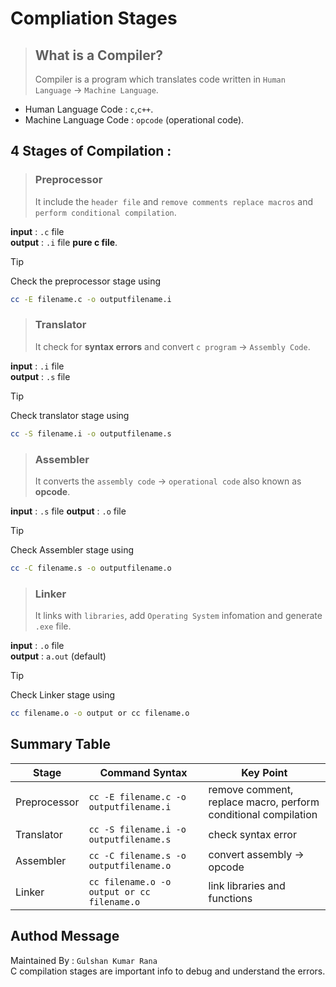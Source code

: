# Compliation Stages
>## What is a Compiler?
>Compiler is a program which translates code written in `Human Language` → `Machine Language`.

- Human Language Code : `c`,`c++`.
- Machine Language Code : `opcode` (operational code).

## 4 Stages of Compilation :
>### **Preprocessor**
> It include the `header file` and `remove comments replace macros` and `perform conditional compilation`.  

**input** : `.c` file  
**output** : `.i` file **pure c file**.  
>[!Tip]
>Check the preprocessor stage using 
```sh 
cc -E filename.c -o outputfilename.i	
```

>### **Translator**
>It check for **syntax errors** and convert `c program` → `Assembly Code`.

**input** : `.i` file  
**output** : `.s` file  
>[!Tip]
>Check translator stage using
```sh
cc -S filename.i -o outputfilename.s
```

>### **Assembler**
>It converts the `assembly code` → `operational code` also known as **opcode**.

**input** : `.s` file
**output** : `.o` file
>[!Tip]
>Check Assembler stage using
```sh
cc -C filename.s -o outputfilename.o
```

>### **Linker**
>It links with `libraries`, add `Operating System` infomation and generate `.exe` file.

**input** : `.o` file  
**output** : `a.out` (default)  
>[!Tip]
>Check Linker stage using
```sh
cc filename.o -o output or cc filename.o
```
## Summary Table
| Stage            | Command Syntax                     	| Key Point 		    |
|------------------|--------------------------------------------|---------------------------|
| Preprocessor     | `cc -E filename.c -o outputfilename.i`     | remove comment, replace macro, perform conditional compilation 	    |
| Translator	   | `cc -S filename.i -o outputfilename.s`     | check syntax error     |
| Assembler        | `cc -C filename.s -o outputfilename.o`     | convert assembly  → opcode      |
| Linker 	   | `cc filename.o -o output or cc filename.o` | link libraries and functions  |

## Authod Message
Maintained By : `Gulshan Kumar Rana`  
C compilation stages are important info to debug and understand the errors.
		


